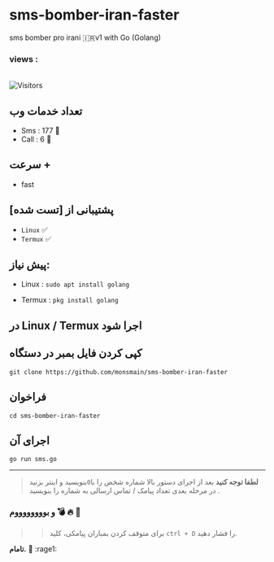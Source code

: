 # sms-bomber-iran-faster
sms bomber pro irani 🇮🇷v1 with Go (Golang)


<h3>views :</h3>
<br>
<img src="https://profile-counter.glitch.me/monsmain/count.svg" alt="Visitors">

## تعداد خدمات وب

- Sms : 177 🧨
- Call : 6 🧨

## سرعت +
- fast
## پشتیبانی از [تست شده]
- `Linux` ✅
- `Termux` ✅

## پیش نیاز:

- Linux : `sudo apt install golang `

- Termux : `pkg install golang `


## در Linux / Termux اجرا شود


## کپی کردن فایل بمبر در دستگاه

```
git clone https://github.com/monsmain/sms-bomber-iran-faster
```
## فراخوان
```
cd sms-bomber-iran-faster
```
## اجرای آن
```
go run sms.go
```
---

>  **لطفا توجه کنید**
> بعد از اجرای دستور بالا شماره شخص را با` 0 `بنویسید و اینتر بزنید در مرحله بعدی تعداد پیامک / تماس ارسالی به شماره را بنویسید .

### و بووووووووم :bomb: :fire: :ghost:
> > برای متوقف کردن بمباران پیامکی، کلید `ctrl + D` را فشار دهید.


**تامام.** :smoking: :rage1:
